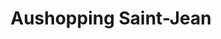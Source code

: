---
title: "Aushopping Saint-Jean"
url: /addr-city/aushopping-saint-jean/
shop: centre commercial
---